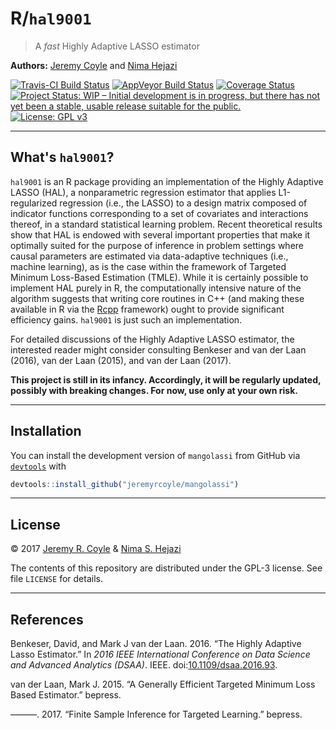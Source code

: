 
<!-- README.md is generated from README.Rmd. Please edit that file -->
R/`hal9001`
===========

> A *fast* Highly Adaptive LASSO estimator

**Authors:** [Jeremy Coyle](https://github.com/jeremyrcoyle) and [Nima Hejazi](http://nimahejazi.org)

[![Travis-CI Build Status](https://travis-ci.org/jeremyrcoyle/mangolassi.svg?branch=master)](https://travis-ci.org/jeremyrcoyle/mangolassi) [![AppVeyor Build Status](https://ci.appveyor.com/api/projects/status/github/jeremyrcoyle/mangolassi?branch=master&svg=true)](https://ci.appveyor.com/project/jeremyrcoyle/mangolassi) [![Coverage Status](https://img.shields.io/codecov/c/github/jeremyrcoyle/mangolassi/master.svg)](https://codecov.io/github/jeremyrcoyle/mangolassi?branch=master) [![Project Status: WIP – Initial development is in progress, but there has not yet been a stable, usable release suitable for the public.](http://www.repostatus.org/badges/latest/wip.svg)](http://www.repostatus.org/#wip) [![License: GPL v3](https://img.shields.io/badge/License-GPL%20v3-blue.svg)](http://www.gnu.org/licenses/gpl-3.0)

------------------------------------------------------------------------

What's `hal9001`?
-----------------

`hal9001` is an R package providing an implementation of the Highly Adaptive LASSO (HAL), a nonparametric regression estimator that applies L1-regularized regression (i.e., the LASSO) to a design matrix composed of indicator functions corresponding to a set of covariates and interactions thereof, in a standard statistical learning problem. Recent theoretical results show that HAL is endowed with several important properties that make it optimally suited for the purpose of inference in problem settings where causal parameters are estimated via data-adaptive techniques (i.e., machine learning), as is the case within the framework of Targeted Minimum Loss-Based Estimation (TMLE). While it is certainly possible to implement HAL purely in R, the computationally intensive nature of the algorithm suggests that writing core routines in C++ (and making these available in R via the [Rcpp](http://www.rcpp.org/) framework) ought to provide significant efficiency gains. `hal9001` is just such an implementation.

For detailed discussions of the Highly Adaptive LASSO estimator, the interested reader might consider consulting Benkeser and van der Laan (2016), van der Laan (2015), and van der Laan (2017).

**This project is still in its infancy. Accordingly, it will be regularly updated, possibly with breaking changes. For now, use only at your own risk.**

------------------------------------------------------------------------

Installation
------------

<!--
For standard use, we recommend installing the package from
[CRAN](https://cran.r-project.org/) via


```r
install.packages("hal9001")
```
-->
You can install the development version of `mangolassi` from GitHub via [`devtools`](https://www.rstudio.com/products/rpackages/devtools/) with

``` r
devtools::install_github("jeremyrcoyle/mangolassi")
```

------------------------------------------------------------------------

License
-------

© 2017 [Jeremy R. Coyle](https://github.com/jeremyrcoyle) & [Nima S. Hejazi](http://nimahejazi.org)

The contents of this repository are distributed under the GPL-3 license. See file `LICENSE` for details.

------------------------------------------------------------------------

References
----------

Benkeser, David, and Mark J van der Laan. 2016. “The Highly Adaptive Lasso Estimator.” In *2016 IEEE International Conference on Data Science and Advanced Analytics (DSAA)*. IEEE. doi:[10.1109/dsaa.2016.93](https://doi.org/10.1109/dsaa.2016.93).

van der Laan, Mark J. 2015. “A Generally Efficient Targeted Minimum Loss Based Estimator.” bepress.

———. 2017. “Finite Sample Inference for Targeted Learning.” bepress.
